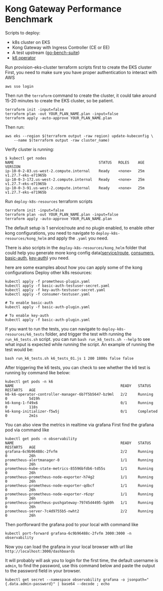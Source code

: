 Kong Gateway Performance Benchmark
==================================

Scripts to deploy:
- k8s cluster on EKS
- Kong Gateway with Ingress Controller (CE or EE)
- A test upstream ([go-bench-suite](https://github.com/asoorm/go-bench-suite))
- [k6 operator](https://github.com/grafana/k6-operator)


Run provision-eks-cluster terraform scripts first to create the EKS cluster
First, you need to make sure you have proper authentication to interact with AWS
```
aws sso login
```
Then run the `terraform` command to create the cluster, it could take around 15-20 minutes to create the EKS cluster, so be patient. 
```
terraform init -input=false  
terraform plan -out YOUR_PLAN_NAME.plan -input=false
terraform apply -auto-approve YOUR_PLAN_NAME.plan
```

Then run:
```
aws eks --region $(terraform output -raw region) update-kubeconfig \
    --name $(terraform output -raw cluster_name)
```

Verify cluster is running:
```
$ kubectl get nodes
NAME                                       STATUS   ROLES    AGE   VERSION
ip-10-0-2-83.us-west-2.compute.internal    Ready    <none>   25m   v1.27.7-eks-e71965b
ip-10-0-3-172.us-west-2.compute.internal   Ready    <none>   25m   v1.27.7-eks-e71965b
ip-10-0-3-91.us-west-2.compute.internal    Ready    <none>   25m   v1.27.7-eks-e71965b
```

Run `deploy-k8s-resources` terraform scripts
```
terraform init -input=false  
terraform plan -out YOUR_PLAN_NAME.plan -input=false
terraform apply -auto-approve YOUR_PLAN_NAME.plan
```

The default setup is 1 service/route and no plugin enabled, to enable other kong configurations, you need to navigate to `deploy-k8s-resources/kong_helm` and apply the `.yaml` you need. 

There is also scripts in the `deploy-k8s-resources/kong_helm` folder that could help you generate more kong config data([service/route](https://github.com/Kong/kong-gateway-performance-benchmark/blob/main/deploy-k8s-resources/kong_helm/upstream-generator.sh), [consumers](https://github.com/Kong/kong-gateway-performance-benchmark/blob/main/deploy-k8s-resources/kong_helm/consumer-generator.sh), [basic-auth](https://github.com/Kong/kong-gateway-performance-benchmark/blob/main/deploy-k8s-resources/kong_helm/basic-auth-testuser-secret-generator.sh), [key-auth](https://github.com/Kong/kong-gateway-performance-benchmark/blob/main/deploy-k8s-resources/kong_helm/key-auth-testuser-secret-generator.sh)) you need. 

here are some examples about how you can apply some of the kong configurations
Deploy other k8s resources:
```
kubectl apply -f prometheus-plugin.yaml
kubectl apply -f basic-auth-testuser-secret.yaml
kubectl apply -f key-auth-testuser-secret.yaml
kubectl apply -f consumer-testuser.yaml

# To enable basic-auth
kubectl apply -f basic-auth-plugin.yaml

# To enable key-auth
kubectl apply -f basic-auth-plugin.yaml

```

If you want to run the tests, you can navigate to `deploy-k8s-resources/k6_tests` folder, and trigger the test with running the `run_k6_tests.sh` script. you can run `bash run_k6_tests.sh --help` to see what input is expected while running the script. An example of running the test would be: 
```
bash run_k6_tests.sh k6_tests_01.js 1 200 1800s false false 
```

After triggering the k6 tests, you can check to see whether the k6 test is running by command like below:
```
kubectl get pods -n k6
NAME                                                 READY   STATUS      RESTARTS   AGE
k6-k6-operator-controller-manager-6b7f5b5647-bz9ml   2/2     Running     0          5d19h
k6-kong-1-f49x6                                      0/1     Running     0          118s
k6-kong-initializer-f5w5j                            0/1     Completed   0          2m1s
```

You can also view the metrics in realtime via grafana
First find the grafana pod via command like 
```
kubectl get pods -n observability 
NAME                                                 READY   STATUS    RESTARTS   AGE
grafana-6c9b96488c-2fvfm                             2/2     Running   0          26h
prometheus-alertmanager-0                            1/1     Running   0          26h
prometheus-kube-state-metrics-85596bfdb6-td55s       1/1     Running   0          26h
prometheus-prometheus-node-exporter-h74g2            1/1     Running   0          26h
prometheus-prometheus-node-exporter-qdbcf            1/1     Running   0          26h
prometheus-prometheus-node-exporter-r6zqr            1/1     Running   0          26h
prometheus-prometheus-pushgateway-79745d4495-5gb9h   1/1     Running   0          26h
prometheus-server-7c4d9755b5-nwht2                   2/2     Running   0          26h
```

Then portforward the grafana pod to your local with command like 
```
kubectl port-forward grafana-6c9b96488c-2fvfm 3000:3000 -n observability
```

Now you can load the grafana in your local browser with url like `http://localhost:3000/dashboards`

It will probably will ask you to login for the first time, the default username is `admin`, to find the password, use this command below and paste the output to the password field in your browser. 
```
kubectl get secret --namespace observability grafana -o jsonpath="{.data.admin-password}" | base64 --decode ; echo
```

